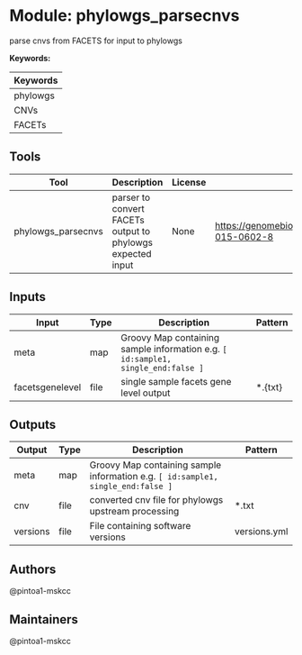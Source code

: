 # Module: phylowgs_parsecnvs

parse cnvs from FACETS for input to phylowgs

**Keywords:**

| Keywords |
|----------|
| phylowgs |
| CNVs |
| FACETs |

## Tools

| Tool | Description | License | Homepage |
|------|-------------|---------|----------|
| phylowgs_parsecnvs | parser to convert FACETs output to phylowgs expected input | None | https://genomebiology.biomedcentral.com/articles/10.1186/s13059-015-0602-8 |

## Inputs

| Input | Type | Description | Pattern |
|-------|------|-------------|---------|
| meta | map | Groovy Map containing sample information e.g. `[ id:sample1, single_end:false ]`  |  |
| facetsgenelevel | file | single sample facets gene level output | *.{txt} |

## Outputs

| Output | Type | Description | Pattern |
|--------|------|-------------|---------|
| meta | map | Groovy Map containing sample information e.g. `[ id:sample1, single_end:false ]`  |  |
| cnv | file | converted cnv file for phylowgs upstream processing | *.txt |
| versions | file | File containing software versions | versions.yml |

## Authors

@pintoa1-mskcc

## Maintainers

@pintoa1-mskcc

